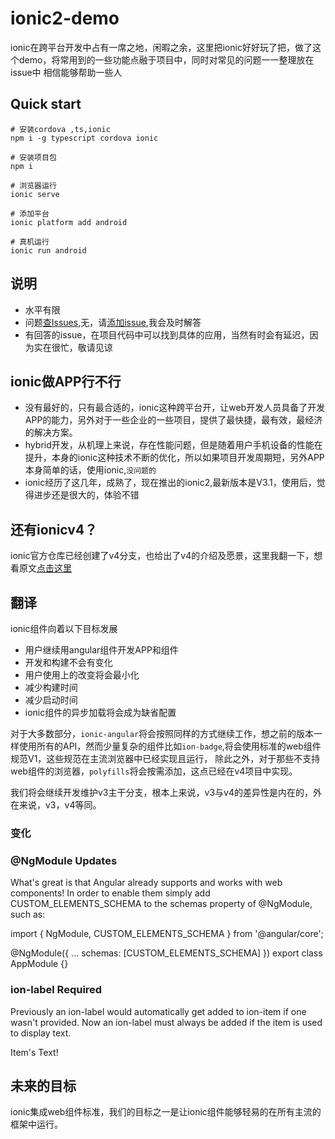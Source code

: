 # ionic2-demo

ionic在跨平台开发中占有一席之地，闲暇之余，这里把ionic好好玩了把，做了这个demo，将常用到的一些功能点融于项目中，同时对常见的问题一一整理放在issue中
相信能够帮助一些人

## Quick start

```
# 安装cordova ,ts,ionic
npm i -g typescript cordova ionic

# 安装项目包
npm i

# 浏览器运行
ionic serve

# 添加平台
ionic platform add android

# 真机运行
ionic run android

```

## 说明

 + 水平有限
 + 问题[查Issues](https://github.com/heqiang421/ionic2-demo/issues),无，请[添加issue](https://github.com/heqiang421/ionic2-demo/issues/new),我会及时解答
 + 有回答的issue，在项目代码中可以找到具体的应用，当然有时会有延迟，因为实在很忙，敬请见谅

## ionic做APP行不行

+ 没有最好的，只有最合适的，ionic这种跨平台开，让web开发人员具备了开发APP的能力，另外对于一些企业的一些项目，提供了最快捷，最有效，最经济的解决方案。
+ hybrid开发，从机理上来说，存在性能问题，但是随着用户手机设备的性能在提升，本身的ionic这种技术不断的优化，所以如果项目开发周期短，另外APP本身简单的话，使用ionic,`没问题的`
+ ionic经历了这几年，成熟了，现在推出的ionic2,最新版本是V3.1，使用后，觉得进步还是很大的，体验不错

## 还有ionicv4？

ionic官方仓库已经创建了v4分支，也给出了v4的介绍及愿景，这里我翻一下，想看原文[点击这里](https://github.com/driftyco/ionic/blob/v4/README.md)

## 翻译

ionic组件向着以下目标发展
+ 用户继续用angular组件开发APP和组件
+ 开发和构建不会有变化
+ 用户使用上的改变将会最小化
+ 减少构建时间
+ 减少启动时间
+ ionic组件的异步加载将会成为缺省配置

对于大多数部分，`ionic-angular`将会按照同样的方式继续工作，想之前的版本一样使用所有的API，然而少量复杂的组件比如`ion-badge`,将会使用标准的web组件规范V1，这些规范在主流浏览器中已经实现且运行，
除此之外，对于那些不支持web组件的浏览器，`polyfills`将会按需添加，这点已经在v4项目中实现。

我们将会继续开发维护v3主干分支，根本上来说，v3与v4的差异性是内在的，外在来说，v3，v4等同。

### 变化

### @NgModule Updates

What's great is that Angular already supports and works with web components! In order to enable them simply add CUSTOM_ELEMENTS_SCHEMA to the schemas property of @NgModule, such as:

import { NgModule, CUSTOM_ELEMENTS_SCHEMA } from '@angular/core';

@NgModule({
  ...
  schemas: [CUSTOM_ELEMENTS_SCHEMA]
})
export class AppModule {}
### ion-label Required

Previously an ion-label would automatically get added to ion-item if one wasn't provided. Now an ion-label must always be added if the item is used to display text.

  <ion-item>
    <ion-label>Item's Text!</ion-label>
  </ion-item>


## 未来的目标
ionic集成web组件标准，我们的目标之一是让ionic组件能够轻易的在所有主流的框架中运行。